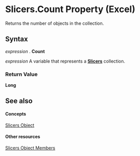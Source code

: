 
# Slicers.Count Property (Excel)

Returns the number of objects in the collection.


## Syntax

 _expression_ . **Count**

 _expression_ A variable that represents a **[Slicers](12b67ff5-cf66-35d1-2c72-9aa2f4a396a0.md)** collection.


### Return Value

 **Long**


## See also


#### Concepts


[Slicers Object](12b67ff5-cf66-35d1-2c72-9aa2f4a396a0.md)
#### Other resources


[Slicers Object Members](e3afc17e-349d-a809-828b-01abcab42e99.md)
